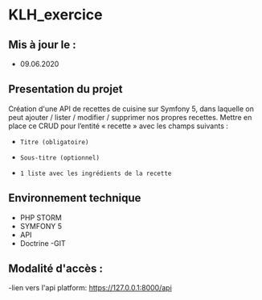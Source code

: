 # KLH_exercice

## Mis à jour le : 
- 09.06.2020

## Presentation du projet
Création d'une API de recettes de cuisine sur Symfony 5, dans laquelle on peut ajouter / lister / modifier / supprimer nos propres recettes.
Mettre en place ce CRUD pour l’entité « recette » avec les champs suivants :
-     Titre (obligatoire)
-     Sous-titre (optionnel)
-     1 liste avec les ingrédients de la recette

## Environnement technique
- PHP STORM
- SYMFONY 5
- API
- Doctrine
-GIT

## Modalité d'accès :
-lien vers l'api platform: https://127.0.0.1:8000/api






 
